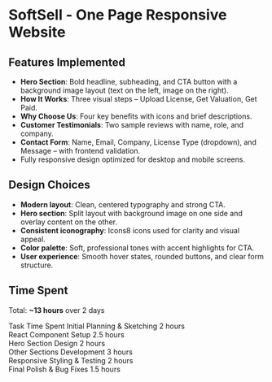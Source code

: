 
# SoftSell - One Page Responsive Website

##  Features Implemented

- **Hero Section**: Bold headline, subheading, and CTA button with a background image layout (text on the left, image on the right).
- **How It Works**: Three visual steps – Upload License, Get Valuation, Get Paid.
- **Why Choose Us**: Four key benefits with icons and brief descriptions.
- **Customer Testimonials**: Two sample reviews with name, role, and company.
- **Contact Form**: Name, Email, Company, License Type (dropdown), and Message – with frontend validation.
- Fully responsive design optimized for desktop and mobile screens.

##  Design Choices

- **Modern layout**: Clean, centered typography and strong CTA.
- **Hero section**: Split layout with background image on one side and overlay content on the other.
- **Consistent iconography**: Icons8 icons used for clarity and visual appeal.
- **Color palette**: Soft, professional tones with accent highlights for CTA.
- **User experience**: Smooth hover states, rounded buttons, and clear form structure.

##  Time Spent

Total: **~13 hours** over 2 days

 Task                          Time Spent 
 Initial Planning & Sketching  2 hours    
 React Component Setup         2.5 hours  
 Hero Section Design           2 hours    
 Other Sections Development    3 hours    
 Responsive Styling & Testing  2 hours    
 Final Polish & Bug Fixes      1.5 hours  

